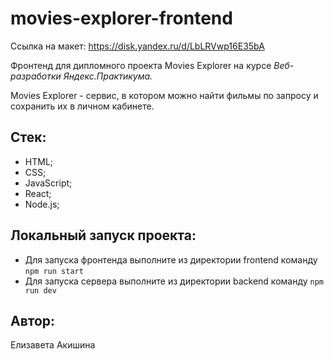 # movies-explorer-frontend
Ссылка на макет: https://disk.yandex.ru/d/LbLRVwp16E35bA

Фронтенд для дипломного проекта Movies Explorer на курсе *Веб-разработки Яндекс.Практикума.*

Movies Explorer - сервис, в котором можно найти фильмы по запросу и сохранить их в личном кабинете.

## Стек:
- HTML;
- CSS;
- JavaScript;
- React;
- Node.js;

## Локальный запуск проекта:
- Для запуска фронтенда выполните из директории frontend команду `npm run start`
- Для запуска сервера выполните из директории backend команду `npm run dev`

## Автор:
Елизавета Акишина
